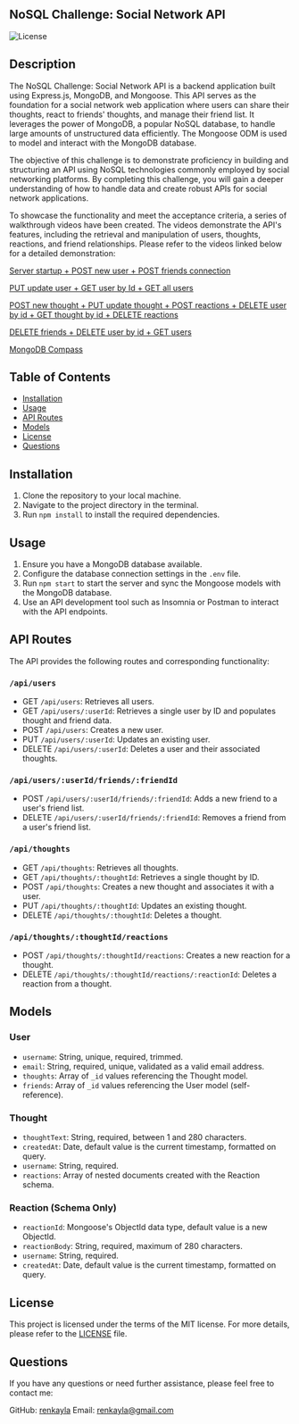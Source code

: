 ## NoSQL Challenge: Social Network API

![License](https://img.shields.io/badge/license-MIT-blue.svg)


## Description

The NoSQL Challenge: Social Network API is a backend application built using Express.js, MongoDB, and Mongoose. This API serves as the foundation for a social network web application where users can share their thoughts, react to friends' thoughts, and manage their friend list. It leverages the power of MongoDB, a popular NoSQL database, to handle large amounts of unstructured data efficiently. The Mongoose ODM is used to model and interact with the MongoDB database.

The objective of this challenge is to demonstrate proficiency in building and structuring an API using NoSQL technologies commonly employed by social networking platforms. By completing this challenge, you will gain a deeper understanding of how to handle data and create robust APIs for social network applications.

To showcase the functionality and meet the acceptance criteria, a series of walkthrough videos have been created. The videos demonstrate the API's features, including the retrieval and manipulation of users, thoughts, reactions, and friend relationships. Please refer to the videos linked below for a detailed demonstration:

[Server startup + POST new user + POST friends connection](https://drive.google.com/file/d/18Z4QFp7nnUY0TTSSP5oOLrrkZOC3AEsS/view)

[PUT update user + GET user by Id + GET all users](https://drive.google.com/file/d/1g3h1GlrVKyMVkJtGWJUy8ZesbM2uBPdc/view)

[POST new thought + PUT update thought + POST reactions + DELETE user by id + GET thought by id + DELETE reactions](https://drive.google.com/file/d/1jgJZqZyZmWKMXB4mGTwJVbGDr-VX4z6O/view)

[DELETE friends + DELETE user by id + GET users](https://drive.google.com/file/d/1WYkJPLrl-de-PKbopwynldDrgG-Dx8Ja/view)

[MongoDB Compass](https://drive.google.com/file/d/1e24qXHkUvckDPbSh92oKrEhRb2UeHrRQ/view)

## Table of Contents

- [Installation](#installation)
- [Usage](#usage)
- [API Routes](#api-routes)
- [Models](#models)
- [License](#license)
- [Questions](#questions)

## Installation

1. Clone the repository to your local machine.
2. Navigate to the project directory in the terminal.
3. Run `npm install` to install the required dependencies.

## Usage

1. Ensure you have a MongoDB database available.
2. Configure the database connection settings in the `.env` file.
3. Run `npm start` to start the server and sync the Mongoose models with the MongoDB database.
4. Use an API development tool such as Insomnia or Postman to interact with the API endpoints.

## API Routes

The API provides the following routes and corresponding functionality:

### `/api/users`

- GET `/api/users`: Retrieves all users.
- GET `/api/users/:userId`: Retrieves a single user by ID and populates thought and friend data.
- POST `/api/users`: Creates a new user.
- PUT `/api/users/:userId`: Updates an existing user.
- DELETE `/api/users/:userId`: Deletes a user and their associated thoughts.

### `/api/users/:userId/friends/:friendId`

- POST `/api/users/:userId/friends/:friendId`: Adds a new friend to a user's friend list.
- DELETE `/api/users/:userId/friends/:friendId`: Removes a friend from a user's friend list.

### `/api/thoughts`

- GET `/api/thoughts`: Retrieves all thoughts.
- GET `/api/thoughts/:thoughtId`: Retrieves a single thought by ID.
- POST `/api/thoughts`: Creates a new thought and associates it with a user.
- PUT `/api/thoughts/:thoughtId`: Updates an existing thought.
- DELETE `/api/thoughts/:thoughtId`: Deletes a thought.

### `/api/thoughts/:thoughtId/reactions`

- POST `/api/thoughts/:thoughtId/reactions`: Creates a new reaction for a thought.
- DELETE `/api/thoughts/:thoughtId/reactions/:reactionId`: Deletes a reaction from a thought.

## Models

### User

- `username`: String, unique, required, trimmed.
- `email`: String, required, unique, validated as a valid email address.
- `thoughts`: Array of `_id` values referencing the Thought model.
- `friends`: Array of `_id` values referencing the User model (self-reference).

### Thought

- `thoughtText`: String, required, between 1 and 280 characters.
- `createdAt`: Date, default value is the current timestamp, formatted on query.
- `username`: String, required.
- `reactions`: Array of nested documents created with the Reaction schema.

### Reaction (Schema Only)

- `reactionId`: Mongoose's ObjectId data type, default value is a new ObjectId.
- `reactionBody`: String, required, maximum of 280 characters.
- `username`: String, required.
- `createdAt`: Date, default value is the current timestamp, formatted on query.

## License

This project is licensed under the terms of the MIT license. For more details, please refer to the [LICENSE](LICENSE) file.

## Questions

If you have any questions or need further assistance, please feel free to contact me:

GitHub: [renkayla](https://github.com/renkayla)
Email: [renkayla@gmail.com](mailto:renkayla@gmail.com)
